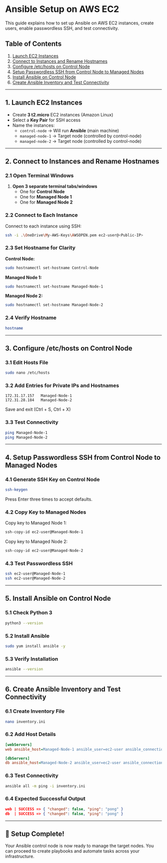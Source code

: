 # Ansible Setup on AWS EC2

This guide explains how to set up Ansible on AWS EC2 instances, create users, enable passwordless SSH, and test connectivity.

## Table of Contents

1. [Launch EC2 Instances](#1-launch-ec2-instances)
2. [Connect to Instances and Rename Hostnames](#2-connect-to-instances-and-rename-hostnames)
3. [Configure /etc/hosts on Control Node](#3-configure-etchosts-on-control-node)
4. [Setup Passwordless SSH from Control Node to Managed Nodes](#4-setup-passwordless-ssh-from-control-node-to-managed-nodes)
5. [Install Ansible on Control Node](#5-install-ansible-on-control-node)
6. [Create Ansible Inventory and Test Connectivity](#6-create-ansible-inventory-and-test-connectivity)

---

## 1. Launch EC2 Instances

- Create **3 t2.micro** EC2 instances (Amazon Linux)
- Select a **Key Pair** for SSH access
- Name the instances:
  - `control-node` → Will run **Ansible** (main machine)
  - `managed-node-1` → Target node (controlled by control-node)
  - `managed-node-2` → Target node (controlled by control-node)

---

## 2. Connect to Instances and Rename Hostnames

### 2.1 Open Terminal Windows

1. **Open 3 separate terminal tabs/windows**
   - One for **Control Node**
   - One for **Managed Node 1**
   - One for **Managed Node 2**

### 2.2 Connect to Each Instance

Connect to each instance using SSH:

```bash
ssh -i .\OneDrive\My-AWS-Keys\AWSOPEN.pem ec2-user@<Public-IP>
```

### 2.3 Set Hostname for Clarity

**Control Node:**

```bash
sudo hostnamectl set-hostname Control-Node
```

**Managed Node 1:**

```bash
sudo hostnamectl set-hostname Managed-Node-1
```

**Managed Node 2:**

```bash
sudo hostnamectl set-hostname Managed-Node-2
```

### 2.4 Verify Hostname

```bash
hostname
```

---

## 3. Configure /etc/hosts on Control Node

### 3.1 Edit Hosts File

```bash
sudo nano /etc/hosts
```

### 3.2 Add Entries for Private IPs and Hostnames

```text
172.31.17.157   Managed-Node-1
172.31.28.184   Managed-Node-2
```

Save and exit (Ctrl + S, Ctrl + X)

### 3.3 Test Connectivity

```bash
ping Managed-Node-1
ping Managed-Node-2
```

---

## 4. Setup Passwordless SSH from Control Node to Managed Nodes

### 4.1 Generate SSH Key on Control Node

```bash
ssh-keygen
```

Press Enter three times to accept defaults.

### 4.2 Copy Key to Managed Nodes

Copy key to Managed Node 1:

```bash
ssh-copy-id ec2-user@Managed-Node-1
```

Copy key to Managed Node 2:

```bash
ssh-copy-id ec2-user@Managed-Node-2
```

### 4.3 Test Passwordless SSH

```bash
ssh ec2-user@Managed-Node-1
ssh ec2-user@Managed-Node-2
```

---

## 5. Install Ansible on Control Node

### 5.1 Check Python 3

```bash
python3 --version
```

### 5.2 Install Ansible

```bash
sudo yum install ansible -y
```

### 5.3 Verify Installation

```bash
ansible --version
```

---

## 6. Create Ansible Inventory and Test Connectivity

### 6.1 Create Inventory File

```bash
nano inventory.ini
```

### 6.2 Add Host Details

```ini
[webServers]
web ansible_host=Managed-Node-1 ansible_user=ec2-user ansible_connection=ssh ansible_ssh_private_key=/home/ec2-user/.ssh/id_rsa ansible_python_interpreter=/usr/bin/python3

[dbServers]
db ansible_host=Managed-Node-2 ansible_user=ec2-user ansible_connection=ssh ansible_ssh_private_key=/home/ec2-user/.ssh/id_rsa ansible_python_interpreter=/usr/bin/python3
```

### 6.3 Test Connectivity

```bash
ansible all -m ping -i inventory.ini
```

### 6.4 Expected Successful Output

```json
web | SUCCESS => { "changed": false, "ping": "pong" }
db  | SUCCESS => { "changed": false, "ping": "pong" }
```

---

## 🎉 Setup Complete!

Your Ansible control node is now ready to manage the target nodes. You can proceed to create playbooks and automate tasks across your infrastructure.

